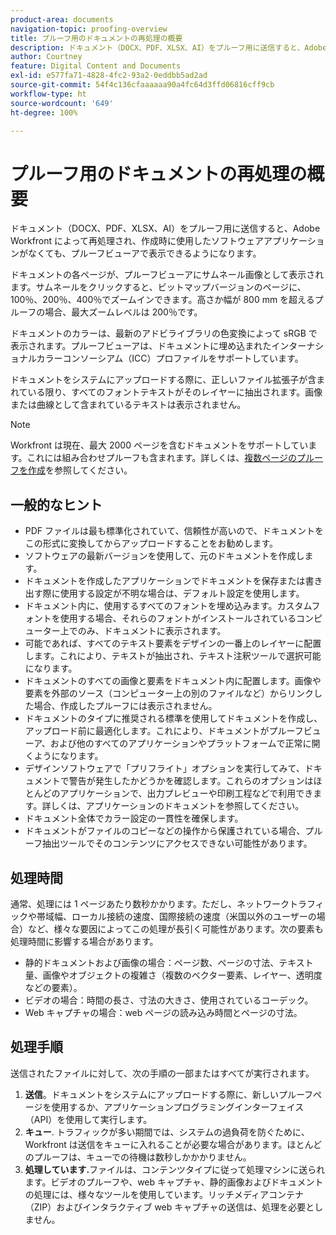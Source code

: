 ```yaml
---
product-area: documents
navigation-topic: proofing-overview
title: プルーフ用のドキュメントの再処理の概要
description: ドキュメント（DOCX、PDF、XLSX、AI）をプルーフ用に送信すると、Adobe Workfront によって再処理され、作成時に使用したソフトウェアアプリケーションがなくても、プルーフビューアで表示できるようになります。
author: Courtney
feature: Digital Content and Documents
exl-id: e577fa71-4828-4fc2-93a2-0eddbb5ad2ad
source-git-commit: 54f4c136cfaaaaaa90a4fc64d3ffd06816cff9cb
workflow-type: ht
source-wordcount: '649'
ht-degree: 100%

---
```


# プルーフ用のドキュメントの再処理の概要

ドキュメント（DOCX、PDF、XLSX、AI）をプルーフ用に送信すると、Adobe Workfront によって再処理され、作成時に使用したソフトウェアアプリケーションがなくても、プルーフビューアで表示できるようになります。 

ドキュメントの各ページが、プルーフビューアにサムネール画像として表示されます。サムネールをクリックすると、ビットマップバージョンのページに、100％、200％、400％でズームインできます。高さか幅が 800 mm を超えるプルーフの場合、最大ズームレベルは 200％です。

ドキュメントのカラーは、最新のアドビライブラリの色変換によって sRGB で表示されます。プルーフビューアは、ドキュメントに埋め込まれたインターナショナルカラーコンソーシアム（ICC）プロファイルをサポートしています。

ドキュメントをシステムにアップロードする際に、正しいファイル拡張子が含まれている限り、すべてのフォントテキストがそのレイヤーに抽出されます。画像または曲線として含まれているテキストは表示されません。

>[!NOTE]
>
>Workfront は現在、最大 2000 ページを含むドキュメントをサポートしています。これには組み合わせプルーフも含まれます。詳しくは、[複数ページのプルーフを作成](../../../review-and-approve-work/proofing/creating-proofs-within-workfront/create-multi-page-proof.md)を参照してください。

## 一般的なヒント

* PDF ファイルは最も標準化されていて、信頼性が高いので、ドキュメントをこの形式に変換してからアップロードすることをお勧めします。
* ソフトウェアの最新バージョンを使用して、元のドキュメントを作成します。
* ドキュメントを作成したアプリケーションでドキュメントを保存または書き出す際に使用する設定が不明な場合は、デフォルト設定を使用します。 
* ドキュメント内に、使用するすべてのフォントを埋め込みます。カスタムフォントを使用する場合、それらのフォントがインストールされているコンピューター上でのみ、ドキュメントに表示されます。
* 可能であれば、すべてのテキスト要素をデザインの一番上のレイヤーに配置します。これにより、テキストが抽出され、テキスト注釈ツールで選択可能になります。
* ドキュメントのすべての画像と要素をドキュメント内に配置します。画像や要素を外部のソース（コンピューター上の別のファイルなど）からリンクした場合、作成したプルーフには表示されません。
* ドキュメントのタイプに推奨される標準を使用してドキュメントを作成し、アップロード前に最適化します。これにより、ドキュメントがプルーフビューア、および他のすべてのアプリケーションやプラットフォームで正常に開くようになります。
* デザインソフトウェアで「プリフライト」オプションを実行してみて、ドキュメントで警告が発生したかどうかを確認します。これらのオプションはほとんどのアプリケーションで、出力プレビューや印刷工程などで利用できます。詳しくは、アプリケーションのドキュメントを参照してください。
* ドキュメント全体でカラー設定の一貫性を確保します。
* ドキュメントがファイルのコピーなどの操作から保護されている場合、プルーフ抽出ツールでそのコンテンツにアクセスできない可能性があります。

## 処理時間

通常、処理には 1 ページあたり数秒かかります。ただし、ネットワークトラフィックや帯域幅、ローカル接続の速度、国際接続の速度（米国以外のユーザーの場合）など、様々な要因によってこの処理が長引く可能性があります。次の要素も処理時間に影響する場合があります。

* 静的ドキュメントおよび画像の場合：ページ数、ページの寸法、テキスト量、画像やオブジェクトの複雑さ（複数のベクター要素、レイヤー、透明度などの要素）。
* ビデオの場合：時間の長さ、寸法の大きさ、使用されているコーデック。
* Web キャプチャの場合：web ページの読み込み時間とページの寸法。

## 処理手順

送信されたファイルに対して、次の手順の一部またはすべてが実行されます。

1. **送信**。ドキュメントをシステムにアップロードする際に、新しいプルーフページを使用するか、アプリケーションプログラミングインターフェイス（API）を使用して実行します。
1. **キュー**. トラフィックが多い期間では、システムの過負荷を防ぐために、Workfront は送信をキューに入れることが必要な場合があります。ほとんどのプルーフは、キューでの待機は数秒しかかかりません。
1. **処理しています.**&#x200B;ファイルは、コンテンツタイプに従って処理マシンに送られます。ビデオのプルーフや、web キャプチャ、静的画像およびドキュメントの処理には、様々なツールを使用しています。リッチメディアコンテナ（ZIP）およびインタラクティブ web キャプチャの送信は、処理を必要としません。
